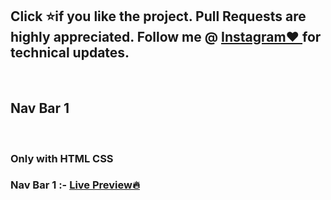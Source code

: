 <h2>Click ⭐if you like the project. Pull Requests are highly appreciated. Follow me @  <a href="http://www.instagram.com/codewithimraan">Instagram❤️ </a> for technical updates. </h2><br>
 <h2>Nav Bar 1</h2> <br>
 <h3>Only with HTML CSS </h3>
<h3>Nav Bar 1 :- <a href="(https://codewithimraan.github.io/Animated-Nav-Bars/Nav-Bar-1/)">Live Preview🔥</a> </h3>
